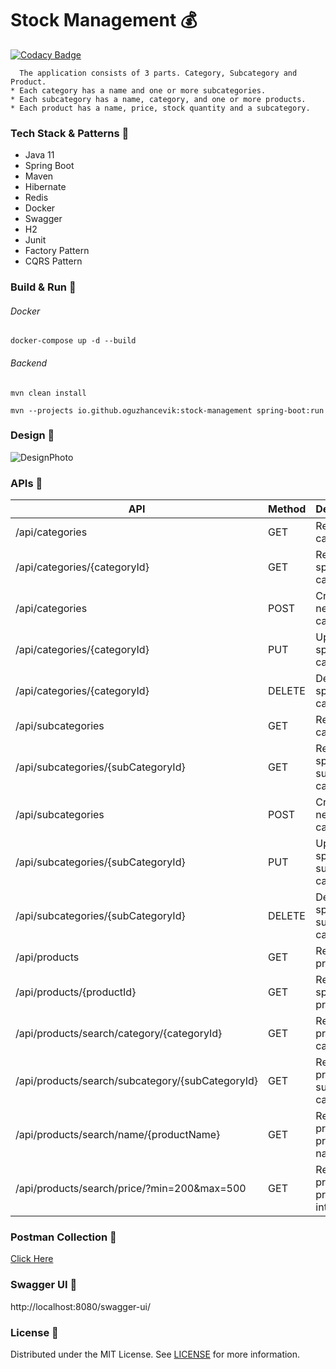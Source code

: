 # Stock Management :moneybag:

[![Codacy Badge](https://api.codacy.com/project/badge/Grade/c0f9589d4e3c4804aa192cdf6bc2c3a9)](https://app.codacy.com/gh/oguzhancevik/stock-management?utm_source=github.com&utm_medium=referral&utm_content=oguzhancevik/stock-management&utm_campaign=Badge_Grade_Settings)

``` 
  The application consists of 3 parts. Category, Subcategory and Product. 
* Each category has a name and one or more subcategories.
* Each subcategory has a name, category, and one or more products.
* Each product has a name, price, stock quantity and a subcategory.
```

### Tech Stack & Patterns :rocket:
* Java 11
* Spring Boot
* Maven
* Hibernate
* Redis
* Docker
* Swagger
* H2
* Junit
* Factory Pattern
* CQRS Pattern

### Build & Run :dart:

###### Docker

``` docker-compose up -d --build ```

###### Backend

``` mvn clean install ```

``` mvn --projects io.github.oguzhancevik:stock-management spring-boot:run ```

### Design :art:
![DesignPhoto](static/chart.png)

### APIs :memo:
| API                                              | Method | Description                         |
|--------------------------------------------------|--------|-------------------------------------|
| /api/categories                                  | GET    | Returns categories                  |
| /api/categories/{categoryId}                     | GET    | Returns a specific category         |
| /api/categories                                  | POST   | Creates a new category              |
| /api/categories/{categoryId}                     | PUT    | Updates a specific category         |
| /api/categories/{categoryId}                     | DELETE | Deletes a specific category         |
| /api/subcategories                               | GET    | Returns sub categories              |
| /api/subcategories/{subCategoryId}               | GET    | Returns a specific sub category     |
| /api/subcategories                               | POST   | Creates a new sub category          |
| /api/subcategories/{subCategoryId}               | PUT    | Updates a specific sub category     |
| /api/subcategories/{subCategoryId}               | DELETE | Deletes a specific sub category     |
| /api/products                                    | GET    | Returns products                    |
| /api/products/{productId}                        | GET    | Returns a specific product          |
| /api/products/search/category/{categoryId}       | GET    | Returns products by category id     |
| /api/products/search/subcategory/{subCategoryId} | GET    | Returns products by sub category id |
| /api/products/search/name/{productName}          | GET    | Returns products by product name    |
| /api/products/search/price/?min=200&max=500      | GET    | Returns products by price interval  |


### Postman Collection :pushpin:
[Click Here](static/stock-management.postman_collection.json)

### Swagger UI :gift:
http://localhost:8080/swagger-ui/

### License :key:
Distributed under the MIT License. See [LICENSE](LICENSE) for more information.
